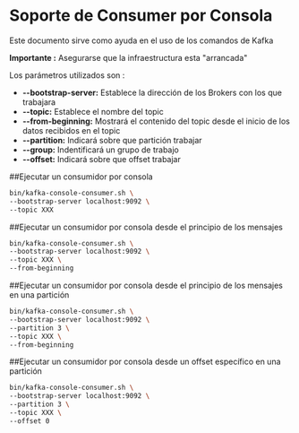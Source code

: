 # Soporte de Consumer por Consola

Este documento sirve como ayuda en el uso de los comandos de Kafka

**Importante :** Asegurarse que la infraestructura esta "arrancada"

Los parámetros utilizados son :

* **--bootstrap-server:** Establece la dirección de los Brokers con los que trabajara
* **--topic:** Establece el nombre del topic
* **--from-beginning:** Mostrará el contenido del topic desde el inicio de los datos recibidos en el topic
* **--partition:** Indicará sobre que partición trabajar
* **--group:** Indentificará un grupo de trabajo
* **--offset:** Indicará sobre que offset trabajar



##Ejecutar un consumidor por consola

```bash
bin/kafka-console-consumer.sh \
--bootstrap-server localhost:9092 \
--topic XXX
```



##Ejecutar un consumidor por consola desde el principio de los mensajes

```bash
bin/kafka-console-consumer.sh \
--bootstrap-server localhost:9092 \
--topic XXX \
--from-beginning
```


##Ejecutar un consumidor por consola desde el principio de los mensajes en una partición

```bash
bin/kafka-console-consumer.sh \
--bootstrap-server localhost:9092 \
--partition 3 \
--topic XXX \
--from-beginning
```


##Ejecutar un consumidor por consola desde un offset específico en una partición

```bash
bin/kafka-console-consumer.sh \
--bootstrap-server localhost:9092 \
--partition 3 \
--topic XXX \
--offset 0
```

